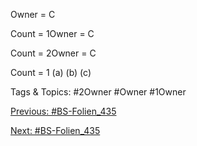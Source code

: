 Owner = C
Count = 1Owner = C
Count = 2Owner = C
Count = 1
(a) (b) (c)

   Tags & Topics:
   #2Owner
   #Owner
   #1Owner

[Previous: #BS-Folien_435](BS-Folien_435.md)

[Next: #BS-Folien_435](BS-Folien_435.md)